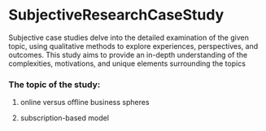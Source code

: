 # SubjectiveResearchCaseStudy


Subjective case studies delve into the detailed examination of the given topic, using qualitative methods to explore experiences, perspectives, and outcomes. This study aims to provide an in-depth understanding of the complexities, motivations, and unique elements surrounding the topics

### The topic of the study:

1. online versus offline business spheres

2. subscription-based model
